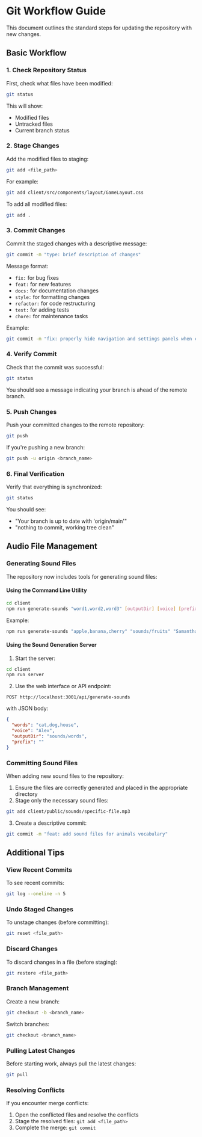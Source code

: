 # Git Workflow Guide

This document outlines the standard steps for updating the repository with new changes.

## Basic Workflow

### 1. Check Repository Status
First, check what files have been modified:
```bash
git status
```
This will show:
- Modified files
- Untracked files
- Current branch status

### 2. Stage Changes
Add the modified files to staging:
```bash
git add <file_path>
```
For example:
```bash
git add client/src/components/layout/GameLayout.css
```
To add all modified files:
```bash
git add .
```

### 3. Commit Changes
Commit the staged changes with a descriptive message:
```bash
git commit -m "type: brief description of changes"
```
Message format:
- `fix:` for bug fixes
- `feat:` for new features
- `docs:` for documentation changes
- `style:` for formatting changes
- `refactor:` for code restructuring
- `test:` for adding tests
- `chore:` for maintenance tasks

Example:
```bash
git commit -m "fix: properly hide navigation and settings panels when collapsed"
```

### 4. Verify Commit
Check that the commit was successful:
```bash
git status
```
You should see a message indicating your branch is ahead of the remote branch.

### 5. Push Changes
Push your committed changes to the remote repository:
```bash
git push
```
If you're pushing a new branch:
```bash
git push -u origin <branch_name>
```

### 6. Final Verification
Verify that everything is synchronized:
```bash
git status
```
You should see:
- "Your branch is up to date with 'origin/main'"
- "nothing to commit, working tree clean"

## Audio File Management

### Generating Sound Files
The repository now includes tools for generating sound files:

#### Using the Command Line Utility
```bash
cd client
npm run generate-sounds "word1,word2,word3" [outputDir] [voice] [prefix]
```

Example:
```bash
npm run generate-sounds "apple,banana,cherry" "sounds/fruits" "Samantha" "fruit"
```

#### Using the Sound Generation Server
1. Start the server:
```bash
cd client
npm run server
```

2. Use the web interface or API endpoint:
```
POST http://localhost:3001/api/generate-sounds
```
with JSON body:
```json
{
  "words": "cat,dog,house",
  "voice": "Alex", 
  "outputDir": "sounds/words",
  "prefix": ""
}
```

### Committing Sound Files
When adding new sound files to the repository:

1. Ensure the files are correctly generated and placed in the appropriate directory
2. Stage only the necessary sound files:
```bash
git add client/public/sounds/specific-file.mp3
```
3. Create a descriptive commit:
```bash
git commit -m "feat: add sound files for animals vocabulary"
```

## Additional Tips

### View Recent Commits
To see recent commits:
```bash
git log --oneline -n 5
```

### Undo Staged Changes
To unstage changes (before committing):
```bash
git reset <file_path>
```

### Discard Changes
To discard changes in a file (before staging):
```bash
git restore <file_path>
```

### Branch Management
Create a new branch:
```bash
git checkout -b <branch_name>
```

Switch branches:
```bash
git checkout <branch_name>
```

### Pulling Latest Changes
Before starting work, always pull the latest changes:
```bash
git pull
```

### Resolving Conflicts
If you encounter merge conflicts:
1. Open the conflicted files and resolve the conflicts
2. Stage the resolved files: `git add <file_path>`
3. Complete the merge: `git commit` 